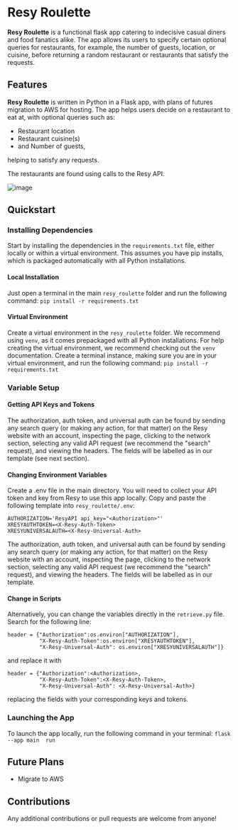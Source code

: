 # Resy Roulette

**Resy Roulette** is a functional flask app catering to indecisive casual diners and food fanatics alike. The app allows its users to specify certain optional queries for restaurants, for example, the number of guests, location, or cuisine, before returning a random restaurant or restaurants that satisfy the requests.

## Features
**Resy Roulette** is written in Python in a Flask app, with plans of futures migration to AWS for hosting. The app helps users decide on a restaurant to eat at, with optional queries such as:
- Restaurant location
- Restaurant cuisine(s)
- and Number of guests,

helping to satisfy any requests.

The restaurants are found using calls to the Resy API.

![image](https://github.com/user-attachments/assets/c0b249ce-fef6-4609-b040-940e98ed8a01)


## Quickstart
### Installing Dependencies
Start by installing the dependencies in the `requirements.txt` file, either locally or within a virtual environment. This assumes you have pip installs, which is packaged automatically with all Python installations.

#### Local Installation
Just open a terminal in the main `resy_roulette` folder and run the following command:
```pip install -r requirements.txt```

#### Virtual Environment
Create a virtual environment in the `resy_roulette` folder. We recommend using `venv`, as it comes prepackaged with all Python installations. For help creating the virtual environment, we recommend checking out the `venv` documentation. Create a terminal instance, making sure you are in your virtual environment, and run the following command:
```pip install -r requirements.txt```

### Variable Setup
#### Getting API Keys and Tokens
The authorization, auth token, and universal auth can be found by sending any search query (or making any action, for that matter) on the Resy website with an account, inspecting the page, clicking to the network section, selecting any valid API request (we recommend the "search" request), and viewing the headers. The fields will be labelled as in our template (see next section).

#### Changing Environment Variables
Create a .env file in the main directory. You will need to collect your API token and key from Resy to use this app locally. Copy and paste the following template into `resy_roulette/.env`:
```
AUTHORIZATION='ResyAPI api_key="<Authorization>"'
XRESYAUTHTOKEN=<X-Resy-Auth-Token>
XRESYUNIVERSALAUTH=<X-Resy-Universal-Auth>
```
The authorization, auth token, and universal auth can be found by sending any search query (or making any action, for that matter) on the Resy website with an account, inspecting the page, clicking to the network section, selecting any valid API request (we recommend the "search" request), and viewing the headers. The fields will be labelled as in our template.

#### Change in Scripts
Alternatively, you can change the variables directly in the `retrieve.py` file. Search for the following line:
```
header = {"Authorization":os.environ["AUTHORIZATION"],
          "X-Resy-Auth-Token":os.environ["XRESYAUTHTOKEN"],
          "X-Resy-Universal-Auth": os.environ["XRESYUNIVERSALAUTH"]}
```

and replace it with

```
header = {"Authorization":<Authorization>,
          "X-Resy-Auth-Token":<X-Resy-Auth-Token>,
          "X-Resy-Universal-Auth": <X-Resy-Universal-Auth>}
```

replacing the fields with your corresponding keys and tokens.

### Launching the App
To launch the app locally, run the following command in your terminal:
```flask --app main  run    ```
## Future Plans
- Migrate to AWS

## Contributions
Any additional contributions or pull requests are welcome from anyone!
